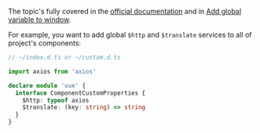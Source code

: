The topic's fully covered in the [official documentation](https://vuejs.org/guide/typescript/options-api.html#augmenting-global-properties) and in [Add global variable to window](Add%20global%20variable%20to%20window.md).

For example, you want to add global `$http` and `$translate` services to all of project's components:

```typescript
// ~/index.d.ts or ~/custom.d.ts

import axios from 'axios'

declare module 'vue' {
  interface ComponentCustomProperties {
    $http: typeof axios
    $translate: (key: string) => string
  }
}
```

